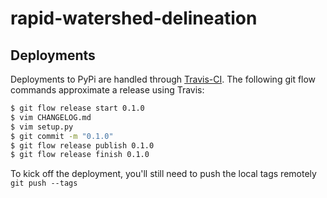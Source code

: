 # rapid-watershed-delineation

## Deployments

Deployments to PyPi are handled through [Travis-CI](https://travis-ci.org/WikiWatershed/rapid-watershed-delineation). The following git flow commands approximate a release using Travis:

``` bash
$ git flow release start 0.1.0
$ vim CHANGELOG.md
$ vim setup.py
$ git commit -m "0.1.0"
$ git flow release publish 0.1.0
$ git flow release finish 0.1.0
```

To kick off the deployment, you'll still need to push the local tags remotely
`git push --tags`
